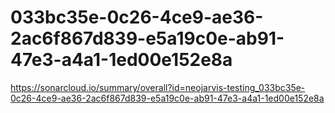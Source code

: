 # 033bc35e-0c26-4ce9-ae36-2ac6f867d839-e5a19c0e-ab91-47e3-a4a1-1ed00e152e8a
https://sonarcloud.io/summary/overall?id=neojarvis-testing_033bc35e-0c26-4ce9-ae36-2ac6f867d839-e5a19c0e-ab91-47e3-a4a1-1ed00e152e8a

